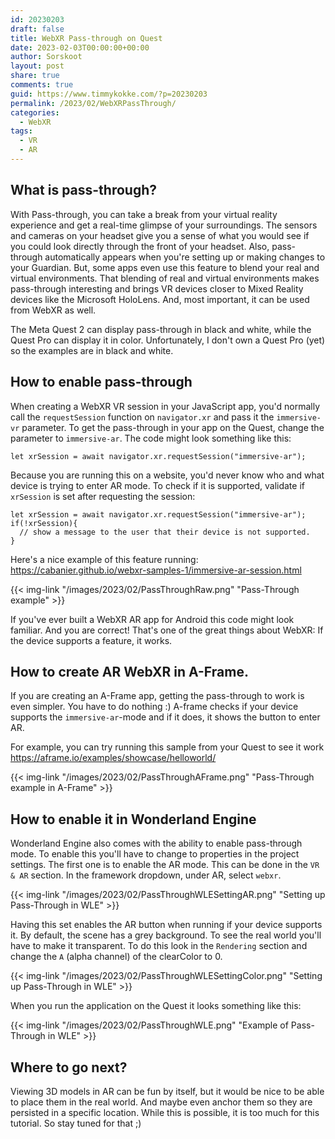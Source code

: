 ```yaml
---
id: 20230203
draft: false
title: WebXR Pass-through on Quest
date: 2023-02-03T00:00:00+00:00
author: Sorskoot
layout: post
share: true
comments: true
guid: https://www.timmykokke.com/?p=20230203
permalink: /2023/02/WebXRPassThrough/
categories:
  - WebXR  
tags:
  - VR
  - AR
---
```

## What is pass-through?

With Pass-through, you can take a break from your virtual reality experience and get a real-time glimpse of your surroundings. The sensors and cameras on your headset give you a sense of what you would see if you could look directly through the front of your headset. Also, pass-through automatically appears when you're setting up or making changes to your Guardian. But, some apps even use this feature to blend your real and virtual environments. That blending of real and virtual environments makes pass-through interesting and brings VR devices closer to Mixed Reality devices like the Microsoft HoloLens. And, most important, it can be used from WebXR as well. 

The Meta Quest 2 can display pass-through in black and white, while the Quest Pro can display it in color. Unfortunately, I don't own a Quest Pro (yet) so the examples are in black and white.

## How to enable pass-through 

When creating a WebXR VR session in your JavaScript app, you'd normally call the `requestSession` function on `navigator.xr` and pass it the `immersive-vr` parameter. To get the pass-through in your app on the Quest, change the parameter to `immersive-ar`.  The code might look something like this:
``` 
let xrSession = await navigator.xr.requestSession("immersive-ar");
```
Because you are running this on a website, you'd never know who and what device is trying to enter AR mode. To check if it is supported, validate if `xrSession` is set after requesting the session:
``` 
let xrSession = await navigator.xr.requestSession("immersive-ar");
if(!xrSession){
  // show a message to the user that their device is not supported.
}
```
Here's a nice example of this feature running: https://cabanier.github.io/webxr-samples-1/immersive-ar-session.html

{{< img-link "/images/2023/02/PassThroughRaw.png" "Pass-Through example" >}}

If you've ever built a WebXR AR app for Android this code might look familiar. And you are correct! That's one of the great things about WebXR: If the device supports a feature, it works. 

## How to create AR WebXR in A-Frame.
If you are creating an A-Frame app, getting the pass-through to work is even simpler. You have to do nothing :) A-frame checks if your device supports the `immersive-ar`-mode and if it does, it shows the button to enter AR. 

For example, you can try running this sample from your Quest to see it work
https://aframe.io/examples/showcase/helloworld/

{{< img-link "/images/2023/02/PassThroughAFrame.png" "Pass-Through example in A-Frame" >}}

## How to enable it in Wonderland Engine

Wonderland Engine also comes with the ability to enable pass-through mode. To enable this you'll have to change to properties in the project settings. 
The first one is to enable the AR mode. This can be done in the `VR & AR` section. In the framework dropdown, under AR, select `webxr`. 

{{< img-link "/images/2023/02/PassThroughWLESettingAR.png" "Setting up Pass-Through in WLE" >}}

Having this set enables the AR button when running if your device supports it. By default, the scene has a grey background. To see the real world you'll have to make it transparent. To do this look in the `Rendering` section and change the `A` (alpha channel) of the clearColor to 0.

{{< img-link "/images/2023/02/PassThroughWLESettingColor.png" "Setting up Pass-Through in WLE" >}}

When you run the application on the Quest it looks something like this:

{{< img-link "/images/2023/02/PassThroughWLE.png" "Example of Pass-Through in WLE" >}}

## Where to go next?
Viewing 3D models in AR can be fun by itself, but it would be nice to be able to place them in the real world. And maybe even anchor them so they are persisted in a specific location. While this is possible, it is too much for this tutorial. So stay tuned for that ;)
